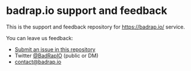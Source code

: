# badrap.io support and feedback

This is the support and feedback repository for https://badrap.io/ service.

You can leave us feedback:
 - [Submit an issue in this repository](https://github.com/badrap/badrap.io-support/issues)
 - Twitter [@BadRapIO](https://twitter.com/badrapio) (public or DM)
 - contact@badrap.io
